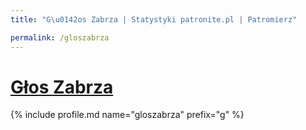 ```yaml
---
title: "G\u0142os Zabrza | Statystyki patronite.pl | Patromierz"

permalink: /gloszabrza
---
```


# [Głos Zabrza](https://patronite.pl/gloszabrza)

{% include profile.md name="gloszabrza" prefix="g" %}
